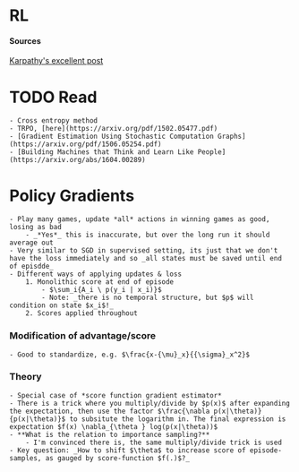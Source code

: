 # RL

#### Sources
 [Karpathy's excellent post](http://karpathy.github.io/2016/05/31/rl)

# TODO Read
	- Cross entropy method
	- TRPO, [here](https://arxiv.org/pdf/1502.05477.pdf)
	- [Gradient Estimation Using Stochastic Computation Graphs](https://arxiv.org/pdf/1506.05254.pdf)
	- [Building Machines that Think and Learn Like People](https://arxiv.org/abs/1604.00289)

# Policy Gradients
	- Play many games, update *all* actions in winning games as good, losing as bad
		- _*Yes*_ this is inaccurate, but over the long run it should average out
	- Very similar to SGD in supervised setting, its just that we don't have the loss immediately and so _all states must be saved until end of episdde_
	- Different ways of applying updates & loss
		1. Monolithic score at end of episode
			- $\sum_i{A_i \ p(y_i | x_i)}$
			- Note: _there is no temporal structure, but $p$ will condition on state $x_i$!_
		2. Scores applied throughout
### Modification of advantage/score
	- Good to standardize, e.g. $\frac{x-{\mu}_x}{{\sigma}_x^2}$

### Theory
	- Special case of *score function gradient estimator*
	- There is a trick where you multiply/divide by $p(x)$ after expanding the expectation, then use the factor $\frac{\nabla p(x|\theta)}{p(x|\theta)}$ to subsitute the logarithm in. The final expression is expectation $f(x) \nabla_{\theta } log(p(x|\theta))$
	- **What is the relation to importance sampling?**
		- I'm convinced there is, the same multiply/divide trick is used
	- Key question: _How to shift $\theta$ to increase score of episode-samples, as gauged by score-function $f(.)$?_



